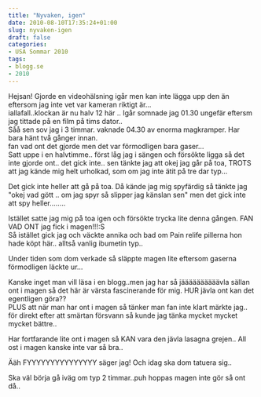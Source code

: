 ```yaml
---
title: "Nyvaken, igen"
date: 2010-08-10T17:35:24+01:00
slug: nyvaken-igen
draft: false
categories:
- USA Sommar 2010
tags:
- blogg.se
- 2010
---
```

Hejsan! Gjorde en videohälsning igår men kan inte lägga upp den än eftersom jag inte vet var kameran riktigt är...  
iallafall..klockan är nu halv 12 här .. Igår somnade jag 01.30 ungefär eftersm jag tittade på en film på tims dator..  
Såå sen sov jag i 3 timmar. vaknade 04.30 av enorma magkramper. Har bara hänt två gånger innan.  
fan vad ont det gjorde men det var förmodligen bara gaser...  
Satt uppe i en halvtimme.. först låg jag i sängen och försökte ligga så det inte gjorde ont.. det gick inte.. sen tänkte jag att okej jag går på toa, TROTS att jag kände mig helt urholkad, som om jag inte ätit på tre dar typ...  
  
Det gick inte heller att gå på toa. Då kände jag mig spyfärdig så tänkte jag "okej vad gött .. om jag spyr så slipper jag känslan sen" men det gick inte att spy heller........  
  
  
Istället satte jag mig på toa igen och försökte trycka lite denna gången. FAN VAD ONT jag fick i magen!!!:S  
Så istället gick jag och väckte annika och bad om Pain relife pillerna hon hade köpt här.. alltså vanlig ibumetin typ..  
  
Under tiden som dom verkade så släppte magen lite eftersom gaserna förmodligen läckte ur...  
  
Kanske inget man vill läsa i en blogg..men jag har så jäääääääääävla sällan ont i magen så det här är värsta fascinerande för mig. HUR jävla ont kan det egentligen göra??  
PLUS att när man har ont i magen så tänker man fan inte klart märkte jag.. för direkt efter att smärtan försvann så kunde jag tänka mycket mycket mycket bättre..  
  
  
Har fortfarande lite ont i magen så KAN vara den jävla lasagna grejen.. All ost i magen kanske inte var så bra..  
  
Ääh FYYYYYYYYYYYYYYY säger jag! Och idag ska dom tatuera sig..  
  
Ska väl börja gå iväg om typ 2 timmar..puh hoppas magen inte gör så ont då..